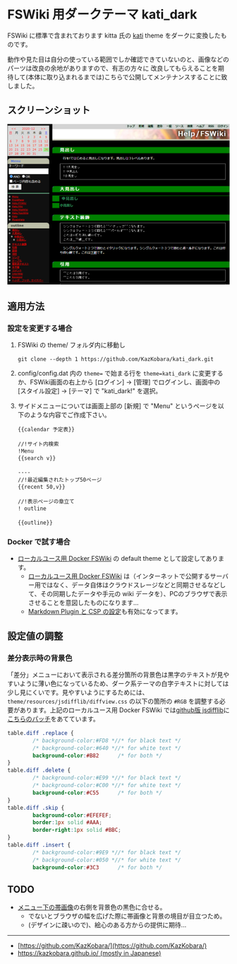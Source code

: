 # FSWiki 用ダークテーマ kati_dark

FSWiki に標準で含まれております kitta 氏の [kati](https://fswiki.osdn.jp/cgi-bin/wiki.cgi?page=BugTrack%2Dtheme%2F4) theme をダークに変換したものです。

動作や見た目は自分の使っている範囲でしか確認できていないのと、画像などのパーツは改良の余地がありますので、有志の方々に
改良してもらえることを期待して(本体に取り込まれるまでは)こちらで公開してメンテナンスすることに致しました。

## スクリーンショット

![スクリーンショット](./docs/screenshot.png)

## 適用方法

### 設定を変更する場合

1. FSWiki の theme/ フォルダ内に移動し

    ```shell
    git clone --depth 1 https://github.com/KazKobara/kati_dark.git
    ```

1. config/config.dat 内の `theme=` で始まる行を `theme=kati_dark` に変更するか、FSWiki画面の右上から [ログイン] -> [管理] でログインし、画面中の [スタイル設定] -> [テーマ] で "kati_dark!" を選択。

1. サイドメニューについては画面上部の [新規] で "Menu" というページを以下のような内容でご作成下さい。

    ```text
    {{calendar 予定表}}

    //!サイト内検索
    !Menu
    {{search v}}

    ----
    //!最近編集されたトップ50ページ
    {{recent 50,v}}

    //!表示ページの章立て
    ! outline

    {{outline}}
    ```

### Docker で試す場合

- [ローカルユース用 Docker FSWiki] の default theme として設定してあります。
  - [ローカルユース用 Docker FSWiki] は（インターネットで公開するサーバー用ではなく、データ自体はクラウドスレージなどと同期させるなどして、その同期したデータや手元の wiki データを）、PCのブラウザで表示させることを意図したものになります…
  - [Markdown Plugin と CSP の設定](https://github.com/KazKobara/kati_dark/tree/main/docs/markdown/markdown_plugin_for_fswiki.md)も有効になってます。

[ローカルユース用 Docker FSWiki]: https://github.com/KazKobara/dockerfile_fswiki_local "https://github.com/KazKobara/dockerfile_fswiki_local"
[Markdown Plugin と CSP の設定]: https://github.com/KazKobara/kati_dark/tree/main/docs/markdown/markdown_plugin_for_fswiki.md "https://github.com/KazKobara/kati_dark/tree/main/docs/markdown/markdown_plugin_for_fswiki.md"

<!--
  差分箇所の表示は v0.0.3 から CSP Hash を使い('unsafe-inline' や'unsafe-hashes' を許可することなく)表示されるようになっております。

  - また、「差分」メニューの差分箇所の表示はデフォルトではオフにしてあります。
    - inline scriptを用いた攻撃を受けない状況で使用される場合には、/usr/local/apache2/conf/extra/`httpd-security-fswiki-local.conf` 中において以下のように後者の行をコメントアウトし、前者を有効にすることで差分箇所を表示できるようになります。
    - ただし、SCP (Content Security Policy) の `script-src` の設定は 'unsafe-inline' でなく、script を更新し、CSP Hash または CSP Nonce を使うようにする方がより理想的な対応となります。

    ```apache
    Header always set Content-Security-Policy "default-src 'self'; script-src 'self' 'unsafe-inline';"
    # Header always set Content-Security-Policy "default-src 'self';"
    ```
-->

## 設定値の調整

### 差分表示時の背景色

「差分」メニューにおいて表示される差分箇所の背景色は黒字のテキストが見やすいように薄い色になっているため、ダーク系テーマの白字テキストに対しては少し見にくいです。見やすいようにするためには、`theme/resources/jsdifflib/diffview.css` の以下の箇所の `#RGB` を調整する必要があります。上記のローカルユース用 Docker FSWiki では[github版 jsdifflib](https://github.com/cemerick/jsdifflib)に[こちらのパッチ](https://raw.githubusercontent.com/KazKobara/dockerfile_fswiki_local/main/data/diffview_to_both_white_and_black_text.patch)をあてています。

```css
table.diff .replace {
        /* background-color:#FD8 *//* for black text */
        /* background-color:#640 *//* for white text */
        background-color:#B82      /* for both */
}
table.diff .delete {
        /* background-color:#E99 *//* for black text */
        /* background-color:#C00 *//* for white text */
        background-color:#C55      /* for both */
}
table.diff .skip {
        background-color:#EFEFEF;
        border:1px solid #AAA;
        border-right:1px solid #BBC;
}
table.diff .insert {
        /* background-color:#9E9 *//* for black text */
        /* background-color:#050 *//* for white text */
        background-color:#3C3      /* for both */
```

<!--
### 編集時の幅

> 現在は[こちらの方法](https://fswiki.osdn.jp/cgi-bin/wiki.cgi?page=BugTrack%2Dwiki%2F355)
により自動的にブラウザの幅と一致するようになっています。

「テーマ」として `kati_dark` または `kati` を選択し、Firefox\*1で編集画面を表示させると、Chrome\*2、Edge\*3 と比べ編集欄の幅が広くなります。幅を狭める場合には、FSWiki の tmpl/editform.tmpl の `cols` の値を以下のように小さくします。

```css
<textarea cols="50" rows="20"
```

\*1 バージョン 96.0 で確認

\*2 バージョン 97.0.4692.71で確認

\*3 バージョン 97.0.1072.55で確認
-->

## TODO

- [メニュー下の帯画像](https://github.com/KazKobara/kati_dark/blob/main/himg2.jpg)の右側を背景色の黒色に合せる。
  - でないとブラウザの幅を広げた際に帯画像と背景の境目が目立つため。
  - (デザインに疎いので)、絵心のある方からの提供に期待…

---

- [https://github.com/KazKobara/](https://github.com/KazKobara/)
- [https://kazkobara.github.io/ (mostly in Japanese)](https://kazkobara.github.io/)
